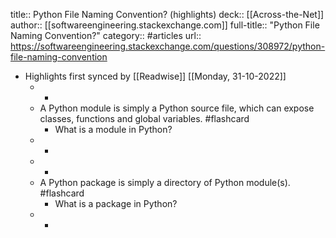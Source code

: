 title:: Python File Naming Convention? (highlights)
deck:: [[Across-the-Net]]
author:: [[softwareengineering.stackexchange.com]]
full-title:: "Python File Naming Convention?"
category:: #articles
url:: https://softwareengineering.stackexchange.com/questions/308972/python-file-naming-convention

- Highlights first synced by [[Readwise]] [[Monday, 31-10-2022]]
	- -
	- A Python module is simply a Python source file, which can expose classes, functions and global variables. #flashcard
		- What is a module in Python?
	- -
	- -
	- A Python package is simply a directory of Python module(s). #flashcard
		- What is a package in Python?
	- -